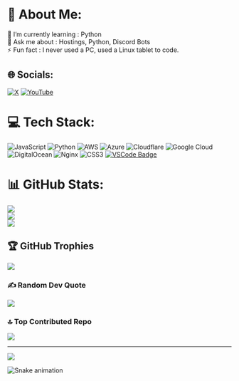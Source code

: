 # 💫 About Me:
🌱 I’m currently learning : Python<br>💬 Ask me about : Hostings, Python, Discord Bots<br>⚡ Fun fact : I never used a PC, used a Linux tablet to code.


## 🌐 Socials:
[![X](https://img.shields.io/badge/X-black.svg?logo=X&logoColor=white)](https://x.com/codewithperry) [![YouTube](https://img.shields.io/badge/YouTube-%23FF0000.svg?logo=YouTube&logoColor=white)](https://youtube.com/@codewithperry) 

# 💻 Tech Stack:
![JavaScript](https://img.shields.io/badge/javascript-%23323330.svg?style=for-the-badge&logo=javascript&logoColor=%23F7DF1E) ![Python](https://img.shields.io/badge/python-3670A0?style=for-the-badge&logo=python&logoColor=ffdd54) ![AWS](https://img.shields.io/badge/AWS-%23FF9900.svg?style=for-the-badge&logo=amazon-aws&logoColor=white) ![Azure](https://img.shields.io/badge/azure-%230072C6.svg?style=for-the-badge&logo=microsoftazure&logoColor=white) ![Cloudflare](https://img.shields.io/badge/Cloudflare-F38020?style=for-the-badge&logo=Cloudflare&logoColor=white) ![Google Cloud](https://img.shields.io/badge/GoogleCloud-%234285F4.svg?style=for-the-badge&logo=google-cloud&logoColor=white) ![DigitalOcean](https://img.shields.io/badge/DigitalOcean-%230167ff.svg?style=for-the-badge&logo=digitalOcean&logoColor=white) ![Nginx](https://img.shields.io/badge/nginx-%23009639.svg?style=for-the-badge&logo=nginx&logoColor=white) ![CSS3](https://img.shields.io/badge/css3-%231572B6.svg?style=for-the-badge&logo=css3&logoColor=white) [![VSCode Badge](https://img.shields.io/badge/Vscode-007ACC?style=for-the-badge&logo=visualstudiocode&logoColor=white)](https://visualstudio.microsoft.com/)

# 📊 GitHub Stats:
![](https://github-readme-stats.vercel.app/api?username=codewithperry&theme=radical&hide_border=false&include_all_commits=true&count_private=true)<br/>
![](https://github-readme-streak-stats.herokuapp.com/?user=codewithperry&theme=radical&hide_border=false)<br/>
![](https://github-readme-stats.vercel.app/api/top-langs/?username=codewithperry&theme=radical&hide_border=false&include_all_commits=true&count_private=true&layout=compact)

## 🏆 GitHub Trophies
![](https://github-profile-trophy.vercel.app/?username=codewithperry&theme=radical&no-frame=false&no-bg=false&margin-w=4)

### ✍️ Random Dev Quote
![](https://quotes-github-readme.vercel.app/api?type=horizontal&theme=radical)

### 🔝 Top Contributed Repo
![](https://github-contributor-stats.vercel.app/api?username=codewithperry&limit=5&theme=radical&combine_all_yearly_contributions=true)

---
[![](https://visitcount.itsvg.in/api?id=codewithperry&icon=3&color=1)](https://visitcount.itsvg.in)

<!-- Proudly created with GPRM ( https://gprm.itsvg.in ) -->
![Snake animation](https://raw.githubusercontent.com/codewithperry/codewithperry/output/github-contribution-grid-snake-dark.svg)
